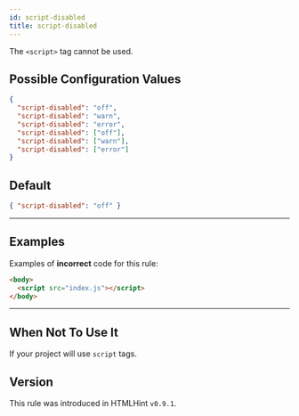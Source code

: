 ```yaml
---
id: script-disabled
title: script-disabled
---
```


The `<script>` tag cannot be used.

## Possible Configuration Values

```json
{
  "script-disabled": "off",
  "script-disabled": "warn",
  "script-disabled": "error",
  "script-disabled": ["off"],
  "script-disabled": ["warn"],
  "script-disabled": ["error"]
}
```

## Default

```json
{ "script-disabled": "off" }
```

---

## Examples

Examples of **incorrect** code for this rule:

```html
<body>
  <script src="index.js"></script>
</body>
```

---

## When Not To Use It

If your project will use `script` tags.

## Version

This rule was introduced in HTMLHint `v0.9.1`.
